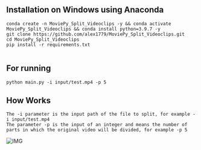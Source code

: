 ## Installation on Windows using Anaconda
```
conda create -n MoviePy_Split_Videoclips -y && conda activate MoviePy_Split_Videoclips && conda install python=3.9.7 -y
git clone https://github.com/alex1779/MoviePy_Split_Videoclips.git
cd MoviePy_Split_Videoclips
pip install -r requirements.txt


```
## For running
```
python main.py -i input/test.mp4 -p 5
```

## How Works

```
The -i parameter is the input path of the file to split, for example -i input/test.mp4
The parameter -p is the input of an integer and means the number of parts in which the original video will be divided, for example -p 5
```

![IMG](https://github.com/alex1779/MoviePy_Split_Videoclip/blob/master/img.jpg)
